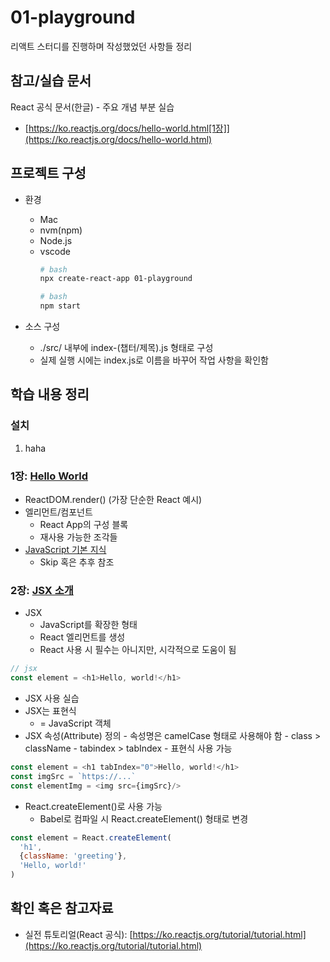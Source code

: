 # 01-playground
리액트 스터디를 진행하며 작성했었던 사항들 정리

## 참고/실습 문서
React 공식 문서(한글) - 주요 개념 부분 실습
  - [https://ko.reactjs.org/docs/hello-world.html[1장]](https://ko.reactjs.org/docs/hello-world.html)

## 프로젝트 구성
- 환경
  - Mac
  - nvm(npm)
  - Node.js
  - vscode
    ```bash
    # bash
    npx create-react-app 01-playground
    ```
    ```bash
    # bash
    npm start
    ```

- 소스 구성
  - ./src/ 내부에 index-(챕터/제목).js 형태로 구성
  - 실제 실행 시에는 index.js로 이름을 바꾸어 작업 사항을 확인함
  
## 학습 내용 정리

### 설치
1. haha
### 1장: [Hello World](https://ko.reactjs.org/docs/hello-world.html)
- ReactDOM.render()  (가장 단순한 React 예시)
- 엘리먼트/컴포넌트
    - React App의 구성 블록
    - 재사용 가능한 조각들
- [JavaScript 기본 지식](https://developer.mozilla.org/ko/docs/A_re-introduction_to_JavaScript)
    - Skip 혹은 추후 참조

### 2장: [JSX 소개](https://ko.reactjs.org/docs/introducing-jsx.html)
- JSX
    - JavaScript를 확장한 형태
    - React 엘리먼트를 생성
    - React 사용 시 필수는 아니지만, 시각적으로 도움이 됨
```javascript
// jsx
const element = <h1>Hello, world!</h1>
```
- JSX 사용 실습
- JSX는 표현식
    - = JavaScript 객체
- JSX 속성(Attribute) 정의
		- 속성명은 camelCase 형태로 사용해야 함
		    - class > className
				- tabindex > tabIndex
		- 표현식 사용 가능
```javascript
const element = <h1 tabIndex="0">Hello, world!</h1>
const imgSrc = `https://...`
const elementImg = <img src={imgSrc}/>
```
- React.createElement()로 사용 가능
    - Babel로 컴파일 시 React.createElement() 형태로 변경
```javascript
const element = React.createElement(
  'h1',
  {className: 'greeting'},
  'Hello, world!'
)
```


## 확인 혹은 참고자료
- 실전 튜토리얼(React 공식): [https://ko.reactjs.org/tutorial/tutorial.html](https://ko.reactjs.org/tutorial/tutorial.html)
